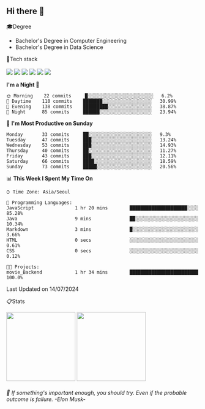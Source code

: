 <!-- <img height="180rem" src="https://capsule-render.vercel.app/api?type=waving&color=36454f&height=150&section=header"> -->
## Hi there 👋

🎓Degree<br>
- Bachelor's Degree in Computer Engineering<br>
- Bachelor's Degree in Data Science<br>

🔧Tech stack<br>
<br>
<img src="https://img.shields.io/badge/java-007396?style=for-the-badge&logo=OpenJDK&logoColor=white">
<img src="https://img.shields.io/badge/springboot-6DB33F?style=for-the-badge&logo=springboot&logoColor=white">
<img src="https://img.shields.io/badge/Python-3776AB?style=for-the-badge&logo=Python&logoColor=white">
<img src="https://img.shields.io/badge/MySQL-4479A1?style=for-the-badge&logo=MySQL&logoColor=white">
<img src="https://img.shields.io/badge/docker-%230db7ed.svg?style=for-the-badge&logo=docker&logoColor=white"> 
<img src="https://img.shields.io/badge/GitHub Actions-2088FF?style=for-the-badge&logo=GitHub Actions&logoColor=white">

<!--START_SECTION:waka-->
**I'm a Night 🦉** 

```text
🌞 Morning    22 commits     █░░░░░░░░░░░░░░░░░░░░░░░░   6.2% 
🌆 Daytime    110 commits    ███████░░░░░░░░░░░░░░░░░░   30.99% 
🌃 Evening    138 commits    █████████░░░░░░░░░░░░░░░░   38.87% 
🌙 Night      85 commits     ██████░░░░░░░░░░░░░░░░░░░   23.94%

```
📅 **I'm Most Productive on Sunday** 

```text
Monday       33 commits     ██░░░░░░░░░░░░░░░░░░░░░░░   9.3% 
Tuesday      47 commits     ███░░░░░░░░░░░░░░░░░░░░░░   13.24% 
Wednesday    53 commits     ███░░░░░░░░░░░░░░░░░░░░░░   14.93% 
Thursday     40 commits     ██░░░░░░░░░░░░░░░░░░░░░░░   11.27% 
Friday       43 commits     ███░░░░░░░░░░░░░░░░░░░░░░   12.11% 
Saturday     66 commits     ████░░░░░░░░░░░░░░░░░░░░░   18.59% 
Sunday       73 commits     █████░░░░░░░░░░░░░░░░░░░░   20.56%

```


📊 **This Week I Spent My Time On** 

```text
⌚︎ Time Zone: Asia/Seoul

💬 Programming Languages: 
JavaScript               1 hr 20 mins        █████████████████████░░░░   85.28% 
Java                     9 mins              ██░░░░░░░░░░░░░░░░░░░░░░░   10.34% 
Markdown                 3 mins              █░░░░░░░░░░░░░░░░░░░░░░░░   3.66% 
HTML                     0 secs              ░░░░░░░░░░░░░░░░░░░░░░░░░   0.61% 
CSS                      0 secs              ░░░░░░░░░░░░░░░░░░░░░░░░░   0.12%

🐱‍💻 Projects: 
movie_Backend            1 hr 34 mins        █████████████████████████   100.0%

```


 Last Updated on 14/07/2024
<!--END_SECTION:waka-->

📋Stats<br>
<p>
  <img height="180rem" src="https://github-readme-stats.vercel.app/api?username=jangjh0201&include_all_commits=true&show_icons=true&rank_icon=github&theme=github_dark_dimmed&bg_color=36454f">
  <img height="180rem" src="https://github-readme-stats.vercel.app/api/top-langs/?username=jangjh0201&layout=compact&theme=github_dark_dimmed&bg_color=36454f">
</p>

###### 🔭 If something's important enough, you should try. Even if the probable outcome is failure. -Elon Musk-

